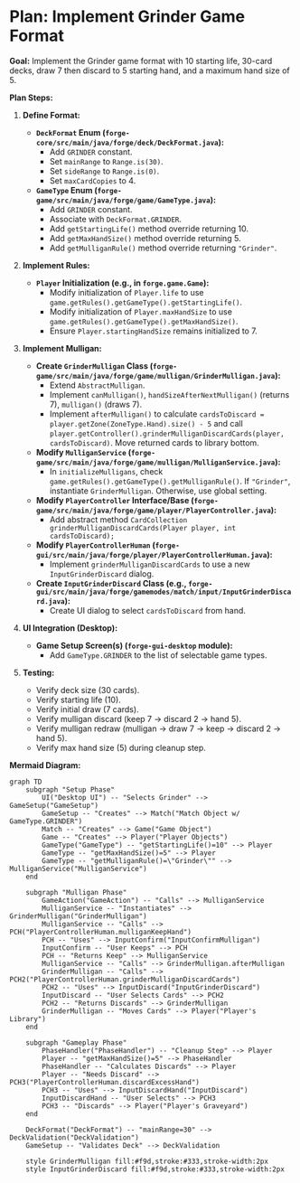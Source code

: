 # Plan: Implement Grinder Game Format

**Goal:** Implement the Grinder game format with 10 starting life, 30-card decks, draw 7 then discard to 5 starting hand, and a maximum hand size of 5.

**Plan Steps:**

1.  **Define Format:**
    *   **`DeckFormat` Enum (`forge-core/src/main/java/forge/deck/DeckFormat.java`):**
        *   Add `GRINDER` constant.
        *   Set `mainRange` to `Range.is(30)`.
        *   Set `sideRange` to `Range.is(0)`.
        *   Set `maxCardCopies` to 4.
    *   **`GameType` Enum (`forge-game/src/main/java/forge/game/GameType.java`):**
        *   Add `GRINDER` constant.
        *   Associate with `DeckFormat.GRINDER`.
        *   Add `getStartingLife()` method override returning 10.
        *   Add `getMaxHandSize()` method override returning 5.
        *   Add `getMulliganRule()` method override returning `"Grinder"`.

2.  **Implement Rules:**
    *   **`Player` Initialization (e.g., in `forge.game.Game`):**
        *   Modify initialization of `Player.life` to use `game.getRules().getGameType().getStartingLife()`.
        *   Modify initialization of `Player.maxHandSize` to use `game.getRules().getGameType().getMaxHandSize()`.
        *   Ensure `Player.startingHandSize` remains initialized to 7.

3.  **Implement Mulligan:**
    *   **Create `GrinderMulligan` Class (`forge-game/src/main/java/forge/game/mulligan/GrinderMulligan.java`):**
        *   Extend `AbstractMulligan`.
        *   Implement `canMulligan()`, `handSizeAfterNextMulligan()` (returns 7), `mulligan()` (draws 7).
        *   Implement `afterMulligan()` to calculate `cardsToDiscard = player.getZone(ZoneType.Hand).size() - 5` and call `player.getController().grinderMulliganDiscardCards(player, cardsToDiscard)`. Move returned cards to library bottom.
    *   **Modify `MulliganService` (`forge-game/src/main/java/forge/game/mulligan/MulliganService.java`):**
        *   In `initializeMulligans`, check `game.getRules().getGameType().getMulliganRule()`. If `"Grinder"`, instantiate `GrinderMulligan`. Otherwise, use global setting.
    *   **Modify `PlayerController` Interface/Base (`forge-game/src/main/java/forge/game/player/PlayerController.java`):**
        *   Add abstract method `CardCollection grinderMulliganDiscardCards(Player player, int cardsToDiscard);`
    *   **Modify `PlayerControllerHuman` (`forge-gui/src/main/java/forge/player/PlayerControllerHuman.java`):**
        *   Implement `grinderMulliganDiscardCards` to use a new `InputGrinderDiscard` dialog.
    *   **Create `InputGrinderDiscard` Class (e.g., `forge-gui/src/main/java/forge/gamemodes/match/input/InputGrinderDiscard.java`):**
        *   Create UI dialog to select `cardsToDiscard` from hand.

4.  **UI Integration (Desktop):**
    *   **Game Setup Screen(s) (`forge-gui-desktop` module):**
        *   Add `GameType.GRINDER` to the list of selectable game types.

5.  **Testing:**
    *   Verify deck size (30 cards).
    *   Verify starting life (10).
    *   Verify initial draw (7 cards).
    *   Verify mulligan discard (keep 7 -> discard 2 -> hand 5).
    *   Verify mulligan redraw (mulligan -> draw 7 -> keep -> discard 2 -> hand 5).
    *   Verify max hand size (5) during cleanup step.

**Mermaid Diagram:**

```mermaid
graph TD
    subgraph "Setup Phase"
        UI("Desktop UI") -- "Selects Grinder" --> GameSetup("GameSetup")
        GameSetup -- "Creates" --> Match("Match Object w/ GameType.GRINDER")
        Match -- "Creates" --> Game("Game Object")
        Game -- "Creates" --> Player("Player Objects")
        GameType("GameType") -- "getStartingLife()=10" --> Player
        GameType -- "getMaxHandSize()=5" --> Player
        GameType -- "getMulliganRule()=\"Grinder\"" --> MulliganService("MulliganService")
    end

    subgraph "Mulligan Phase"
        GameAction("GameAction") -- "Calls" --> MulliganService
        MulliganService -- "Instantiates" --> GrinderMulligan("GrinderMulligan")
        MulliganService -- "Calls" --> PCH("PlayerControllerHuman.mulliganKeepHand")
        PCH -- "Uses" --> InputConfirm("InputConfirmMulligan")
        InputConfirm -- "User Keeps" --> PCH
        PCH -- "Returns Keep" --> MulliganService
        MulliganService -- "Calls" --> GrinderMulligan.afterMulligan
        GrinderMulligan -- "Calls" --> PCH2("PlayerControllerHuman.grinderMulliganDiscardCards")
        PCH2 -- "Uses" --> InputDiscard("InputGrinderDiscard")
        InputDiscard -- "User Selects Cards" --> PCH2
        PCH2 -- "Returns Discards" --> GrinderMulligan
        GrinderMulligan -- "Moves Cards" --> Player("Player's Library")
    end

    subgraph "Gameplay Phase"
        PhaseHandler("PhaseHandler") -- "Cleanup Step" --> Player
        Player -- "getMaxHandSize()=5" --> PhaseHandler
        PhaseHandler -- "Calculates Discards" --> Player
        Player -- "Needs Discard" --> PCH3("PlayerControllerHuman.discardExcessHand")
        PCH3 -- "Uses" --> InputDiscardHand("InputDiscard")
        InputDiscardHand -- "User Selects" --> PCH3
        PCH3 -- "Discards" --> Player("Player's Graveyard")
    end

    DeckFormat("DeckFormat") -- "mainRange=30" --> DeckValidation("DeckValidation")
    GameSetup -- "Validates Deck" --> DeckValidation

    style GrinderMulligan fill:#f9d,stroke:#333,stroke-width:2px
    style InputGrinderDiscard fill:#f9d,stroke:#333,stroke-width:2px